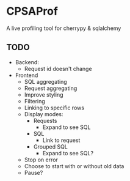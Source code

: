 # CPSAProf

A live profiling tool for cherrypy & sqlalchemy


## TODO

* Backend:
  * Request id doesn't change
* Frontend
  * SQL aggregating
  * Request aggregating
  * Improve styling
  * Filtering
  * Linking to specific rows
  * Display modes:
    * Requests
      * Expand to see SQL
    * SQL
      * Link to request
    * Grouped SQL
      * Expand to see SQL?
  * Stop on error
  * Choose to start with or without old data
  * Pause?
